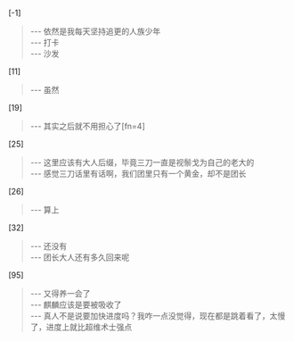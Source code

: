 
[-1] 
>--- 依然是我每天坚持追更的人族少年<br>
>--- 打卡<br>
>--- 沙发<br>

[11] 
>--- 虽然<br>

[19] 
>--- 其实之后就不用担心了[fn=4]<br>

[25] 
>--- 这里应该有大人后缀，毕竟三刀一直是视鬃戈为自己的老大的<br>
>--- 感觉三刀话里有话啊，我们团里只有一个黄金，却不是团长<br>

[26] 
>--- 算上<br>

[32] 
>--- 还没有<br>
>--- 团长大人还有多久回来呢<br>

[95] 
>--- 又得养一会了<br>
>--- 麒麟应该是要被吸收了<br>
>--- 真人不是说要加快进度吗？我咋一点没觉得，现在都是跳着看了，太慢了，进度上就比超维术士强点<br>
